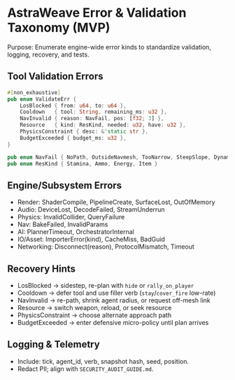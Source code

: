 # AstraWeave Error & Validation Taxonomy (MVP)

Purpose: Enumerate engine-wide error kinds to standardize validation, logging, recovery, and tests.

## Tool Validation Errors

```rust
#[non_exhaustive]
pub enum ValidateErr {
    LosBlocked { from: u64, to: u64 },
    Cooldown   { tool: String, remaining_ms: u32 },
    NavInvalid { reason: NavFail, pos: [f32; 3] },
    Resource   { kind: ResKind, needed: u32, have: u32 },
    PhysicsConstraint { desc: &'static str },
    BudgetExceeded { budget_ms: u32 },
}

pub enum NavFail { NoPath, OutsideNavmesh, TooNarrow, SteepSlope, DynamicBlocked }
pub enum ResKind { Stamina, Ammo, Energy, Item }
```

## Engine/Subsystem Errors

- Render: ShaderCompile, PipelineCreate, SurfaceLost, OutOfMemory
- Audio: DeviceLost, DecodeFailed, StreamUnderrun
- Physics: InvalidCollider, QueryFailure
- Nav: BakeFailed, InvalidParams
- AI: PlannerTimeout, OrchestratorInternal
- IO/Asset: ImporterError(kind), CacheMiss, BadGuid
- Networking: Disconnect(reason), ProtocolMismatch, Timeout

## Recovery Hints

- LosBlocked → sidestep, re-plan with `hide` or `rally_on_player`
- Cooldown → defer tool and use filler verb (`stay`/`cover_fire` low-rate)
- NavInvalid → re-path, shrink agent radius, or request off-mesh link
- Resource → switch weapon, reload, or seek resource
- PhysicsConstraint → choose alternate approach path
- BudgetExceeded → enter defensive micro-policy until plan arrives

## Logging & Telemetry

- Include: tick, agent_id, verb, snapshot hash, seed, position.
- Redact PII; align with `SECURITY_AUDIT_GUIDE.md`.
